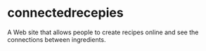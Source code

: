 # connectedrecepies
A Web site that allows people to create recipes online and see the connections between ingredients.
